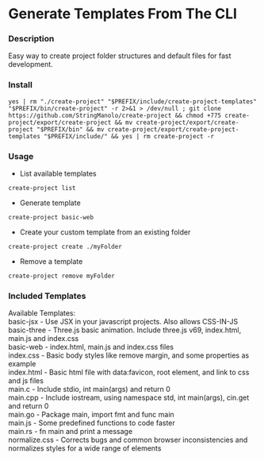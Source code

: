 # Generate Templates From The CLI

### Description
Easy way to create project folder structures and default files for fast development.


### Install
```
yes | rm "./create-project" "$PREFIX/include/create-project-templates" "$PREFIX/bin/create-project" -r 2>&1 > /dev/null ; git clone https://github.com/StringManolo/create-project && chmod +775 create-project/export/create-project && mv create-project/export/create-project "$PREFIX/bin" && mv create-project/export/create-project-templates "$PREFIX/include/" && yes | rm create-project -r
```

### Usage
+ List available templates  
```
create-project list
```

+ Generate template
```
create-project basic-web
```

+ Create your custom template from an existing folder
```
create-project create ./myFolder
```

+ Remove a template
```
create-project remove myFolder
```

### Included Templates
Available Templates:  
  basic-jsx - Use JSX in your javascript projects. Also allows CSS-IN-JS  
  basic-three - Three.js basic animation. Include three.js v69, index.html, main.js and index.css  
  basic-web - index.html, main.js and index.css files  
  index.css - Basic body styles like remove margin, and some properties as example  
  index.html - Basic html file with data:favicon, root element, and link to css and js files  
  main.c - Include stdio, int main(args) and return 0  
  main.cpp - Include iostream, using namespace std, int main(args), cin.get and return 0  
  main.go - Package main, import fmt and func main  
  main.js - Some predefined functions to code faster  
  main.rs - fn main and print a message  
  normalize.css - Corrects bugs and common browser inconsistencies and normalizes styles for a wide range of elements  

